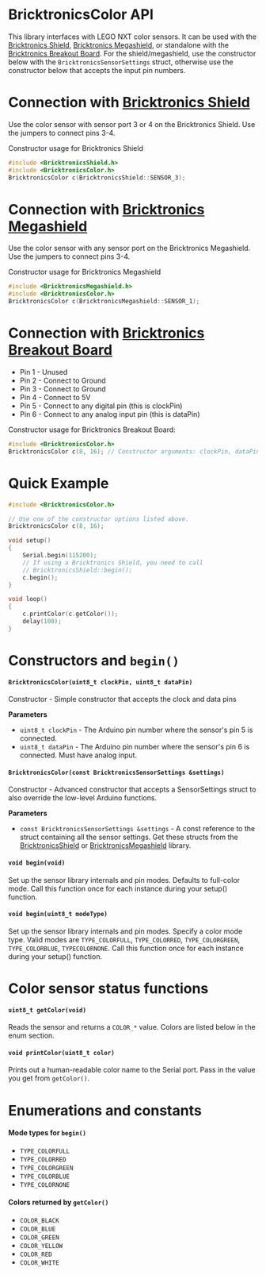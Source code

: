 # BricktronicsColor API

This library interfaces with LEGO NXT color sensors. It can be used with the [Bricktronics Shield](https://store.wayneandlayne.com/products/bricktronics-shield-kit.html), [Bricktronics Megashield](https://store.wayneandlayne.com/products/bricktronics-megashield-kit.html), or standalone with the [Bricktronics Breakout Board](https://store.wayneandlayne.com/products/bricktronics-breakout-board.html). For the shield/megashield, use the constructor below with the `BricktronicsSensorSettings` struct, otherwise use the constructor below that accepts the input pin numbers.

# Connection with [Bricktronics Shield](https://store.wayneandlayne.com/products/bricktronics-shield-kit.html)

Use the color sensor with sensor port 3 or 4 on the Bricktronics Shield. Use the jumpers to connect pins 3-4.

Constructor usage for Bricktronics Shield
```C++
#include <BricktronicsShield.h>
#include <BricktronicsColor.h>
BricktronicsColor c(BricktronicsShield::SENSOR_3);
```

# Connection with [Bricktronics Megashield](https://store.wayneandlayne.com/products/bricktronics-megashield-kit.html)

Use the color sensor with any sensor port on the Bricktronics Megashield. Use the jumpers to connect pins 3-4.

Constructor usage for Bricktronics Megashield
```C++
#include <BricktronicsMegashield.h>
#include <BricktronicsColor.h>
BricktronicsColor c(BricktronicsMegashield::SENSOR_1);
```

# Connection with [Bricktronics Breakout Board](https://store.wayneandlayne.com/products/bricktronics-breakout-board.html)

* Pin 1 - Unused
* Pin 2 - Connect to Ground
* Pin 3 - Connect to Ground
* Pin 4 - Connect to 5V
* Pin 5 - Connect to any digital pin (this is clockPin)
* Pin 6 - Connect to any analog input pin (this is dataPin)

Constructor usage for Bricktronics Breakout Board:
```C++
#include <BricktronicsColor.h>
BricktronicsColor c(8, 16); // Constructor arguments: clockPin, dataPin
```

# Quick Example

```C++
#include <BricktronicsColor.h>

// Use one of the constructor options listed above.
BricktronicsColor c(8, 16);

void setup()
{
    Serial.begin(115200);
    // If using a Bricktronics Shield, you need to call
    // BricktronicsShield::begin();
    c.begin();
}

void loop()
{
    c.printColor(c.getColor());
    delay(100);
}
```

# Constructors and `begin()`

#### `BricktronicsColor(uint8_t clockPin, uint8_t dataPin)`

Constructor - Simple constructor that accepts the clock and data pins

**Parameters**

* `uint8_t clockPin` - The Arduino pin number where the sensor's pin 5 is connected.
* `uint8_t dataPin` - The Arduino pin number where the sensor's pin 6 is connected. Must have analog input.


#### `BricktronicsColor(const BricktronicsSensorSettings &settings)`

Constructor - Advanced constructor that accepts a SensorSettings struct to also override the low-level Arduino functions.

**Parameters**

* `const BricktronicsSensorSettings &settings` - A const reference to the struct containing all the sensor settings. Get these structs from the [BricktronicsShield](https://github.com/wayneandlayne/BricktronicsShield) or [BricktronicsMegashield](https://github.com/wayneandlayne/BricktronicsMegashield) library.

#### `void begin(void)`

Set up the sensor library internals and pin modes. Defaults to full-color mode. Call this function once for each instance during your setup() function.


#### `void begin(uint8_t modeType)`

Set up the sensor library internals and pin modes. Specify a color mode type. Valid modes are `TYPE_COLORFULL`, `TYPE_COLORRED`, `TYPE_COLORGREEN`, `TYPE_COLORBLUE`, `TYPECOLORNONE`. Call this function once for each instance during your setup() function.


# Color sensor status functions

#### `uint8_t getColor(void)`

Reads the sensor and returns a `COLOR_*` value. Colors are listed below in the enum section.


#### `void printColor(uint8_t color)`

Prints out a human-readable color name to the Serial port. Pass in the value you get from `getColor()`.


# Enumerations and constants

#### Mode types for `begin()`

* `TYPE_COLORFULL`
* `TYPE_COLORRED`
* `TYPE_COLORGREEN`
* `TYPE_COLORBLUE`
* `TYPE_COLORNONE`

#### Colors returned by `getColor()`

* `COLOR_BLACK`
* `COLOR_BLUE`
* `COLOR_GREEN`
* `COLOR_YELLOW`
* `COLOR_RED`
* `COLOR_WHITE`

